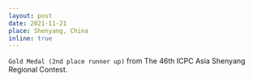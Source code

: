```yaml
---
layout: post
date: 2021-11-21
place: Shenyang, China
inline: true
---
```


`Gold Medal (2nd place runner up)` from The 46th ICPC Asia Shenyang Regional Contest.